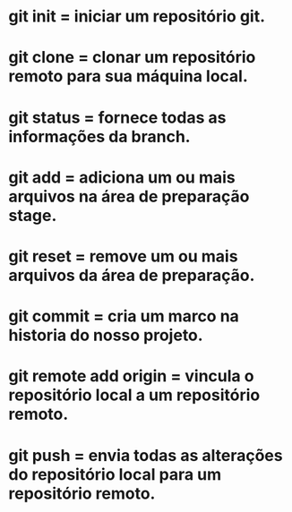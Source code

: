 # git init = iniciar um repositório git.

# git clone = clonar um repositório remoto para sua máquina local.

# git status = fornece todas as informações da branch.

# git add = adiciona um ou mais arquivos na área de preparação stage.

# git reset = remove um ou mais arquivos da área de preparação.

# git commit = cria um marco na historia do nosso projeto.

# git remote add origin = vincula o repositório local a um repositório remoto.

# git push = envia todas as alterações do repositório local para um repositório remoto.
